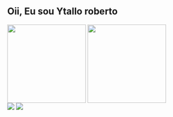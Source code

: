 ## Oii, Eu sou Ytallo roberto
<div>
<img align="center" height="180em" src="https://github-readme-stats.vercel.app/api?username=YtalloRoberto&show_icons=true&theme=tokyonight&include_all_commits=true&count_private=true"/>
<img align="center" height="180em" src="https://github-readme-stats.vercel.app/api/top-langs/?username=YtalloRoberto&layout=compact&langs_count=16&theme=tokyonight"/>
<div>
<div>
  <a href = "mailto: ytallo.lobo@gmail.com"><img src="https://img.shields.io/badge/-Gmail-%23EA4335?style=for-the-badge&logo=gmail&logoColor=white" target="_blank"></a>
  <a href="https://www.linkedin.com/in/ytallol%C3%B4bo/" target="_blank"><img src="https://img.shields.io/badge/-LinkedIn-%230077B5?style=for-the-badge&logo=linkedin&logoColor=white" target="_blank"></a>
</div>
